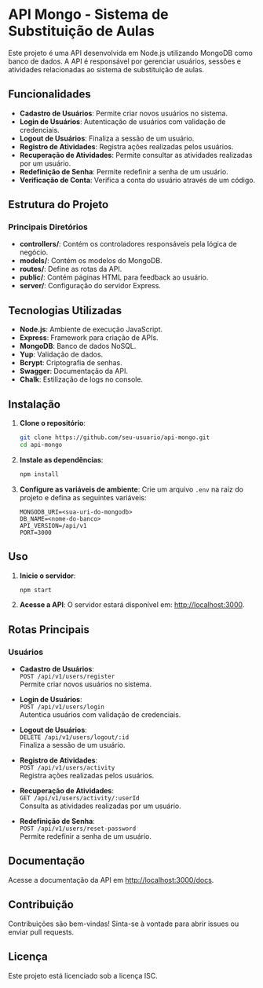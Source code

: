 # API Mongo - Sistema de Substituição de Aulas

Este projeto é uma API desenvolvida em Node.js utilizando MongoDB como banco de dados. A API é responsável por gerenciar usuários, sessões e atividades relacionadas ao sistema de substituição de aulas.

## Funcionalidades

- **Cadastro de Usuários**: Permite criar novos usuários no sistema.
- **Login de Usuários**: Autenticação de usuários com validação de credenciais.
- **Logout de Usuários**: Finaliza a sessão de um usuário.
- **Registro de Atividades**: Registra ações realizadas pelos usuários.
- **Recuperação de Atividades**: Permite consultar as atividades realizadas por um usuário.
- **Redefinição de Senha**: Permite redefinir a senha de um usuário.
- **Verificação de Conta**: Verifica a conta do usuário através de um código.

## Estrutura do Projeto

### Principais Diretórios

- **controllers/**: Contém os controladores responsáveis pela lógica de negócio.
- **models/**: Contém os modelos do MongoDB.
- **routes/**: Define as rotas da API.
- **public/**: Contém páginas HTML para feedback ao usuário.
- **server/**: Configuração do servidor Express.

## Tecnologias Utilizadas

- **Node.js**: Ambiente de execução JavaScript.
- **Express**: Framework para criação de APIs.
- **MongoDB**: Banco de dados NoSQL.
- **Yup**: Validação de dados.
- **Bcrypt**: Criptografia de senhas.
- **Swagger**: Documentação da API.
- **Chalk**: Estilização de logs no console.

## Instalação

1. **Clone o repositório**:
   ```bash
   git clone https://github.com/seu-usuario/api-mongo.git
   cd api-mongo
   ```

2. **Instale as dependências**:
   ```bash
   npm install
   ```

3. **Configure as variáveis de ambiente**:
   Crie um arquivo `.env` na raiz do projeto e defina as seguintes variáveis:
   ```env
   MONGODB_URI=<sua-uri-do-mongodb>
   DB_NAME=<nome-do-banco>
   API_VERSION=/api/v1
   PORT=3000
   ```

## Uso

1. **Inicie o servidor**:
   ```bash
   npm start
   ```

2. **Acesse a API**:
   O servidor estará disponível em: [http://localhost:3000](http://localhost:3000).

## Rotas Principais

### Usuários
- **Cadastro de Usuários**:  
  `POST /api/v1/users/register`  
  Permite criar novos usuários no sistema.

- **Login de Usuários**:  
  `POST /api/v1/users/login`  
  Autentica usuários com validação de credenciais.

- **Logout de Usuários**:  
  `DELETE /api/v1/users/logout/:id`  
  Finaliza a sessão de um usuário.

- **Registro de Atividades**:  
  `POST /api/v1/users/activity`  
  Registra ações realizadas pelos usuários.

- **Recuperação de Atividades**:  
  `GET /api/v1/users/activity/:userId`  
  Consulta as atividades realizadas por um usuário.

- **Redefinição de Senha**:  
  `POST /api/v1/users/reset-password`  
  Permite redefinir a senha de um usuário.

## Documentação

Acesse a documentação da API em [http://localhost:3000/docs](http://localhost:3000/docs).

## Contribuição

Contribuições são bem-vindas! Sinta-se à vontade para abrir issues ou enviar pull requests.

## Licença

Este projeto está licenciado sob a licença ISC.